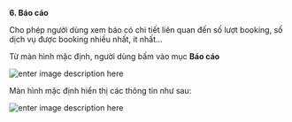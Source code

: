 **6. Báo cáo**

Cho phép người dùng xem báo có chi tiết liên quan đến số lượt booking, số dịch vụ được booking nhiều nhất, ít nhất...

 Từ màn hình mặc định, người dùng bấm vào mục **Báo cáo**

![enter image description here](https://chatbizfly.mediacdn.vn/2023/02/21/chatbot/img_z34jpg1676971417.jpg)

Màn hình mặc định hiển thị các thông tin như sau:

![enter image description here](https://chatbizfly.mediacdn.vn/2023/02/21/chatbot/img_z35jpg1676972550.jpg)

